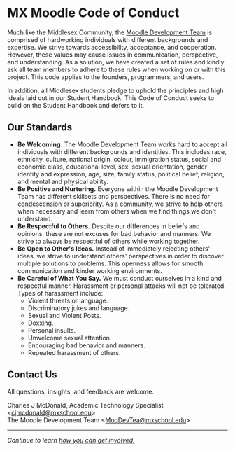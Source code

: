 # MX Moodle Code of Conduct
Much like the Middlesex Community, the [Moodle Development Team](/docs/ABOUT_US.md) is comprised of hardworking individuals with different backgrounds and expertise. We strive towards accessibility, acceptance, and cooperation. However, these values may cause issues in communication, perspective, and understanding. As a solution, we have created a set of rules and kindly ask all team members to adhere to these rules when working on or with this project. This code applies to the founders, programmers, and users.

In addition, all Middlesex students pledge to uphold the principles and high ideals laid out in our Student Handbook. This Code of Conduct seeks to build on the Student Handbook and defers to it.

## Our Standards
- **Be Welcoming.** The Moodle Development Team works hard to accept all individuals with different backgrounds and identities. This includes race, ethnicity, culture, national origin, colour, immigration status, social and economic class, educational level, sex, sexual orientation, gender identity and expression, age, size, family status, political belief, religion, and mental and physical ability.
- **Be Positive and Nurturing.** Everyone within the Moodle Development Team has different skillsets and perspectives. There is no need for condescension or superiority. As a community, we strive to help others when necessary and learn from others when we find things we don't understand.
- **Be Respectful to Others.** Despite our differences in beliefs and opinions, these are not excuses for bad behavior and manners. We strive to always be respectful of others while working together.
- **Be Open to Other's Ideas.** Instead of immediately rejecting others' ideas, we strive to understand others' perspectives in order to discover multiple solutions to problems. This openness allows for smooth communication and kinder working environments.
- **Be Careful of What You Say.** We must conduct ourselves in a kind and respectful manner. Harassment or personal attacks will not be tolerated. Types of harassment include:
  - Violent threats or language.
  - Discriminatory jokes and language.
  - Sexual and Violent Posts.
  - Doxxing.
  - Personal insults.
  - Unwelcome sexual attention.
  - Encouraging bad behavior and manners.
  - Repeated harassment of others.

## Contact Us
All questions, insights, and feedback are welcome.

Charles J McDonald, Academic Technology Specialist \<cjmcdonald@mxschool.edu\> </br>
The Moodle Development Team \<MooDevTea@mxschool.edu\>

-----
*Continue to learn [how you can get involved.](/docs/CONTRIBUTING.md)*
